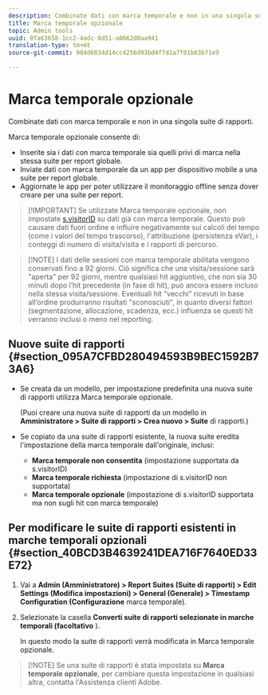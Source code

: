 ```yaml
---
description: Combinate dati con marca temporale e non in una singola suite di rapporti.
title: Marca temporale opzionale
topic: Admin tools
uuid: 0fa63658-1cc2-4adc-8d51-a0662d0aa941
translation-type: tm+mt
source-git-commit: 984d6034d14cc4256d93bd4f7d1a7f01b63b71e9

---
```



# Marca temporale opzionale

Combinate dati con marca temporale e non in una singola suite di rapporti.

Marca temporale opzionale consente di:

* Inserite sia i dati con marca temporale sia quelli privi di marca nella stessa suite per report globale.
* Inviate dati con marca temporale da un app per dispositivo mobile a una suite per report globale.
* Aggiornate le app per poter utilizzare il monitoraggio offline senza dover creare per una suite per report.

> [!IMPORTANT] Se utilizzate Marca temporale opzionale, non impostate [s.visitorID](/help/implement/vars/config-vars/visitorid.md) su dati già con marca temporale. Questo può causare dati fuori ordine e influire negativamente sui calcoli del tempo (come i valori del tempo trascorso), l&#39;attribuzione (persistenza eVar), i conteggi di numero di visita/visita e i rapporti di percorso.

> [!NOTE] I dati delle sessioni con marca temporale abilitata vengono conservati fino a 92 giorni. Ciò significa che una visita/sessione sarà &quot;aperta&quot; per 92 giorni, mentre qualsiasi hit aggiuntivo, che non sia 30 minuti dopo l’hit precedente (in fase di hit), può ancora essere incluso nella stessa visita/sessione. Eventuali hit &quot;vecchi&quot; ricevuti in base all’ordine produrranno risultati &quot;sconosciuti&quot;, in quanto diversi fattori (segmentazione, allocazione, scadenza, ecc.) influenza se questi hit verranno inclusi o meno nel reporting.

## Nuove suite di rapporti {#section_095A7CFBD280494593B9BEC1592B73A6}

* Se creata da un modello, per impostazione predefinita una nuova suite di rapporti utilizza Marca temporale opzionale.

   (Puoi creare una nuova suite di rapporti da un modello in **Amministratore > Suite di rapporti > Crea nuovo > Suite** di rapporti.)
* Se copiato da una suite di rapporti esistente, la nuova suite eredita l&#39;impostazione della marca temporale dall&#39;originale, inclusi:

   * **Marca temporale non consentita** (impostazione supportata da s.visitorID)
   * **Marca temporale richiesta** (impostazione di s.visitorID non supportata)
   * **Marca temporale opzionale** (impostazione di s.visitorID supportata ma non sugli hit con marca temporale)

## Per modificare le suite di rapporti esistenti in marche temporali opzionali {#section_40BCD3B4639241DEA716F7640ED33E72}

1. Vai a **Admin (Amministratore) > Report Suites (Suite di rapporti) > Edit Settings (Modifica impostazioni) > General (Generale) > Timestamp Configuration (Configurazione** marca temporale).
1. Selezionate la casella **Converti suite di rapporti selezionate in marche temporali (facoltativo** ).

   In questo modo la suite di rapporti verrà modificata in Marca temporale opzionale.

> [!NOTE] Se una suite di rapporti è stata impostata su **Marca temporale opzionale**, per cambiare questa impostazione in qualsiasi altra, contatta l&#39;Assistenza clienti Adobe.

